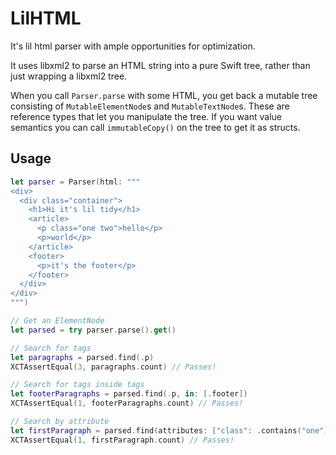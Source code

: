 # LilHTML

It's lil html parser with ample opportunities for optimization.

It uses libxml2 to parse an HTML string into a pure Swift tree, rather than just wrapping a libxml2 tree.

When you call `Parser.parse` with some HTML, you get back a mutable tree consisting of `MutableElementNode`s and `MutableTextNode`s. These are reference types that let you manipulate the tree. If you want value semantics you can call `immutableCopy()` on the tree to get it as structs.

## Usage

```swift
let parser = Parser(html: """
<div>
  <div class="container">
    <h1>Hi it's lil tidy</h1>
    <article>
      <p class="one two">hello</p>
      <p>world</p>
    </article>
    <footer>
      <p>it's the footer</p>
    </footer>
  </div>
</div>
""")

// Get an ElementNode
let parsed = try parser.parse().get()

// Search for tags
let paragraphs = parsed.find(.p)
XCTAssertEqual(3, paragraphs.count) // Passes!

// Search for tags inside tags
let footerParagraphs = parsed.find(.p, in: [.footer])
XCTAssertEqual(1, footerParagraphs.count) // Passes!

// Search by attribute
let firstParagraph = parsed.find(attributes: ["class": .contains("one")])
XCTAssertEqual(1, firstParagraph.count) // Passes!
```
